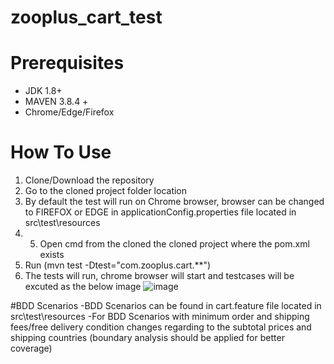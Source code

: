 # zooplus_cart_test
# Prerequisites
- JDK 1.8+
- MAVEN 3.8.4 +
- Chrome/Edge/Firefox 
# How To Use
1. Clone/Download the repository
2. Go to the cloned project folder location
3. By default the test will run on Chrome browser, browser can be changed to FIREFOX or EDGE in applicationConfig.properties file located in src\test\resources 
4. 5. Open cmd from the cloned the cloned project where the pom.xml exists
6. Run (mvn test -Dtest="com.zooplus.cart.**") 
7. The tests will run, chrome browser will start and testcases will be excuted as the below image
![image](https://user-images.githubusercontent.com/102529622/167728586-0f56c32b-8f6b-4ecd-bd92-a033de6778df.png)

#BDD Scenarios
-BDD Scenarios can be found in cart.feature file located in src\test\resources
-For BDD Scenarios with minimum order and shipping fees/free delivery condition changes regarding to the subtotal prices and shipping countries (boundary analysis should be applied for better coverage) 






